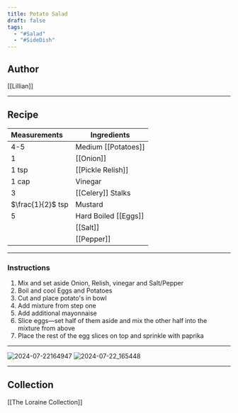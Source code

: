 ```yaml
---
title: Potato Salad
draft: false
tags:
  - "#Salad"
  - "#SideDish"
---
```

## Author
[[Lillian]]
___
## Recipe

| Measurements      | Ingredients          |
| :---------------- | -------------------- |
| 4-5               | Medium [[Potatoes]]  |
| 1                 | [[Onion]]            |
| 1 tsp             | [[Pickle Relish]]    |
| 1 cap             | Vinegar              |
| 3                 | [[Celery]] Stalks    |
| $\frac{1}{2}$ tsp | Mustard              |
| 5                 | Hard Boiled [[Eggs]] |
|                   | [[Salt]]             |
|                   | [[Pepper]]           |
___
### Instructions
1. Mix and set aside Onion, Relish, vinegar and Salt/Pepper
2. Boil and cool Eggs and Potatoes
3. Cut and place potato's in bowl
4. Add mixture from step one
5. Add additional mayonnaise
6. Slice eggs—set half of them aside and mix the other half into the mixture from above
7. Place the rest of the egg slices on top and sprinkle with paprika 
___
![2024-07-22164947](/The%20Loraine%20Collection/Salad/Assets/2024-07-22_164937.jpg)
![2024-07-22_165448](/The%20Loraine%20Collection/Salad/Assets/Handwritten_2024-07-22_165448.jpg)
___
## Collection
[[The Loraine Collection]]
